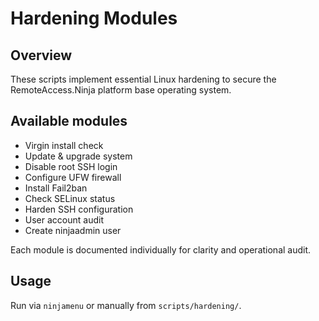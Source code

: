 # Hardening Modules

## Overview

These scripts implement essential Linux hardening to secure the RemoteAccess.Ninja platform base operating system.

## Available modules

- Virgin install check
- Update & upgrade system
- Disable root SSH login
- Configure UFW firewall
- Install Fail2ban
- Check SELinux status
- Harden SSH configuration
- User account audit
- Create ninjaadmin user

Each module is documented individually for clarity and operational audit.

## Usage

Run via `ninjamenu` or manually from `scripts/hardening/`.
